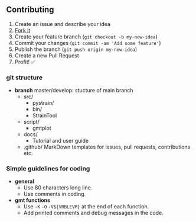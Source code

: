 ## Contributing

1. Create an issue and describe your idea
2. [Fork it](https://github.com/network#fork-destination-box)
3. Create your feature branch (`git checkout -b my-new-idea`)
4. Commit your changes (`git commit -am 'Add some feature'`)
5. Publish the branch (`git push origin my-new-idea`)
6. Create a new Pull Request
7. Profit! :white_check_mark:

### git structure

* __branch__ master/develop: stucture of main branch
  	* src/
  		* pystrain/
    	* bin/
  		* StrainTool
  	* script/
  		* gmtplot
  	* docs/
  		* Tutorial and user guide
  	* .github/
  		 MarkDown templates for issues, pull requests, contributions etc.
  		


### Simple guidelines for coding

* __general__
	* Use 80 characters long line.
	* Use comments in coding.
* __gmt functions__
	* Use `-K` `-O` `-V${VRBLEVM}` at the end of each function. 
	* Add printed comments and debug messages in the code.